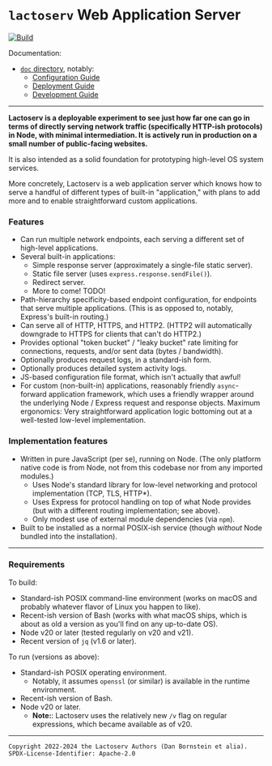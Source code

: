 `lactoserv` Web Application Server
==================================

[![Build](https://github.com/danfuzz/lactoserv/actions/workflows/main.yml/badge.svg)](https://github.com/danfuzz/lactoserv/actions/workflows/main.yml)

Documentation:
* [`doc` directory](./doc), notably:
  * [Configuration Guide](./doc/configuration.md)
  * [Deployment Guide](./doc/deployment.md)
  * [Development Guide](./doc/development.md)

- - - - - - - - - -

**Lactoserv is a deployable experiment to see just how far one can go in terms
of directly serving network traffic (specifically HTTP-ish protocols) in Node,
with minimal intermediation. It is actively run in production on a small number
of public-facing websites.**

It is also intended as a solid foundation for prototyping high-level OS system
services.

More concretely, Lactoserv is a web application server which knows how to serve
a handful of different types of built-in "application," with plans to add more
and to enable straightforward custom applications.

### Features

* Can run multiple network endpoints, each serving a different set of high-level
  applications.
* Several built-in applications:
  * Simple response server (approximately a single-file static server).
  * Static file server (uses `express.response.sendFile()`).
  * Redirect server.
  * More to come! TODO!
* Path-hierarchy specificity-based endpoint configuration, for endpoints that
  serve multiple applications. (This is as opposed to, notably, Express's
  built-in routing.)
* Can serve all of HTTP, HTTPS, and HTTP2. (HTTP2 will automatically downgrade
  to HTTPS for clients that can't do HTTP2.)
* Provides optional "token bucket" / "leaky bucket" rate limiting for
  connections, requests, and/or sent data (bytes / bandwidth).
* Optionally produces request logs, in a standard-ish form.
* Optionally produces detailed system activity logs.
* JS-based configuration file format, which isn't actually that awful!
* For custom (non-built-in) applications, reasonably friendly `async`-forward
  application framework, which uses a friendly wrapper around the underlying
  Node / Express request and response objects. Maximum ergonomics: Very
  straightforward application logic bottoming out at a well-tested low-level
  implementation.

### Implementation features

* Written in pure JavaScript (per se), running on Node. (The only platform
  native code is from Node, not from this codebase nor from any imported
  modules.)
  * Uses Node's standard library for low-level networking and protocol
    implementation (TCP, TLS, HTTP*).
  * Uses Express for protocol handling on top of what Node provides (but with a
    different routing implementation; see above).
  * Only modest use of external module dependencies (via `npm`).
* Built to be installed as a normal POSIX-ish service (though _without_ Node
  bundled into the installation).

- - - - - - - - - -

### Requirements

To build:
* Standard-ish POSIX command-line environment (works on macOS and probably
  whatever flavor of Linux you happen to like).
* Recent-ish version of Bash (works with what macOS ships, which is about as
  old a version as you'll find on any up-to-date OS).
* Node v20 or later (tested regularly on v20 and v21).
* Recent version of `jq` (v1.6 or later).

To run (versions as above):
* Standard-ish POSIX operating environment.
  * Notably, it assumes `openssl` (or similar) is available in the runtime
    environment.
* Recent-ish version of Bash.
* Node v20 or later.
  * **Note:**: Lactoserv uses the relatively new `/v` flag on regular
    expressions, which became available as of v20.

- - - - - - - - - -
```
Copyright 2022-2024 the Lactoserv Authors (Dan Bornstein et alia).
SPDX-License-Identifier: Apache-2.0
```
